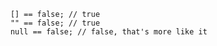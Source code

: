 <code>
    [] == false; // true
    "" == false; // true
    null == false; // false, that's more like it
</code>
